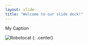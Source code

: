 ```yaml
---
layout: slide
title: "Welcome to our slide deck!"
---
```


My Caption

![Robotocat](https://octodex.github.com/images/Robotocat.png)
{: .center}
